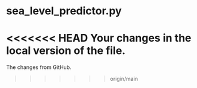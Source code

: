 # sea_level_predictor.py
<<<<<<< HEAD
Your changes in the local version of the file.
=======
The changes from GitHub.
>>>>>>> origin/main
